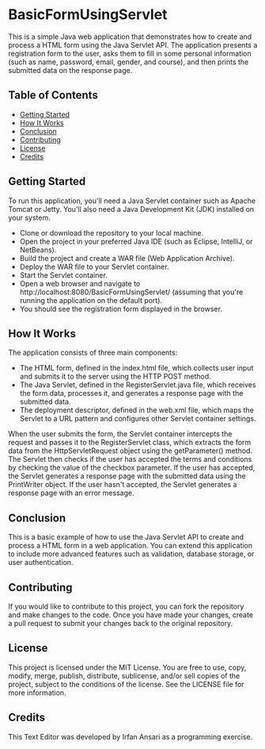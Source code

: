# BasicFormUsingServlet

This is a simple Java web application that demonstrates how to create and process a HTML form using the Java Servlet API. The application presents a registration form to the user, asks them to fill in some personal information (such as name, password, email, gender, and course), and then prints the submitted data on the response page. 

## Table of Contents

- [Getting Started](#getting-started)
- [How It Works](#how-it-works)
- [Conclusion](#conclusion)
- [Contributing](#contributing)
- [License](#license)
- [Credits](#credits)

## Getting Started
To run this application, you'll need a Java Servlet container such as Apache Tomcat or Jetty. You'll also need a Java Development Kit (JDK) installed on your system.

- Clone or download the repository to your local machine.
- Open the project in your preferred Java IDE (such as Eclipse, IntelliJ, or NetBeans).
- Build the project and create a WAR file (Web Application Archive).
- Deploy the WAR file to your Servlet container.
- Start the Servlet container.
- Open a web browser and navigate to http://localhost:8080/BasicFormUsingServlet/ (assuming that you're running the application on the default port).
- You should see the registration form displayed in the browser.

## How It Works
The application consists of three main components:

- The HTML form, defined in the index.html file, which collects user input and submits it to the server using the HTTP POST method.
- The Java Servlet, defined in the RegisterServlet.java file, which receives the form data, processes it, and generates a response page with the submitted data.
- The deployment descriptor, defined in the web.xml file, which maps the Servlet to a URL pattern and configures other Servlet container settings.

When the user submits the form, the Servlet container intercepts the request and passes it to the RegisterServlet class, which extracts the form data from the HttpServletRequest object using the getParameter() method. The Servlet then checks if the user has accepted the terms and conditions by checking the value of the checkbox parameter. If the user has accepted, the Servlet generates a response page with the submitted data using the PrintWriter object. If the user hasn't accepted, the Servlet generates a response page with an error message.

## Conclusion
This is a basic example of how to use the Java Servlet API to create and process a HTML form in a web application. You can extend this application to include more advanced features such as validation, database storage, or user authentication.

## Contributing
If you would like to contribute to this project, you can fork the repository and make changes to the code. Once you have made your changes, create a pull request to submit your changes back to the original repository.

## License
This project is licensed under the MIT License. You are free to use, copy, modify, merge, publish, distribute, sublicense, and/or sell copies of the project, subject to the conditions of the license. See the LICENSE file for more information.
## Credits
This Text Editor was developed by Irfan Ansari as a programming exercise.
